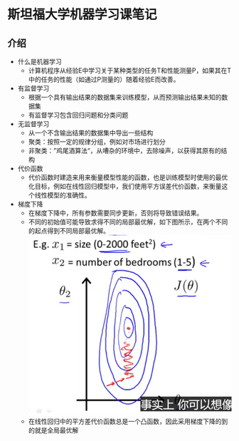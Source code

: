 # 斯坦福大学机器学习课笔记
## 介绍
- 什么是机器学习
	- 计算机程序从经验E中学习关于某种类型的任务T和性能测量P，如果其在T中的任务的性能（如通过P测量的）随着经验E而改善。
- 有监督学习
	- 根据一个具有输出结果的数据集来训练模型，从而预测输出结果未知的数据集
	- 有监督学习包含回归问题和分类问题
- 无监督学习
	- 从一个不含输出结果的数据集中导出一些结构
	- 聚类：按照一定的规律分组，例如对市场进行划分
	- 非聚类：”鸡尾酒算法“，从嘈杂的环境中，去除噪声，以获得其原有的结构
- 代价函数
	- 代价函数时建造来用来衡量模型性能的函数，也是训练模型时使用的最优化目标，例如在线性回归模型中，我们使用平方误差代价函数，来衡量这个线性模型的准确性。
- 梯度下降
	- 在梯度下降中，所有参数需要同步更新，否则将导致错误结果。
	- 不同的初始值可能导致求得不同的局部最优解，如下图所示，在两个不同的起点得到不同局部最优解。
	![梯度下降，两个不同的起点得到不同局部最优解](https://github.com/MrTuo/Stanford-machine-learning-note/blob/master/picture/%E4%B8%8B%E9%99%8D%E8%B7%AF%E5%BE%84%E9%95%BF.PNG)
	- 在线性回归中的平方差代价函数总是一个凸函数，因此采用梯度下降的到的就是全局最优解
